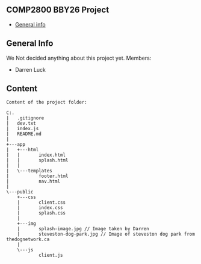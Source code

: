 ## COMP2800 BBY26 Project ##

* [General info](#general-info)

## General Info
We Not decided anything about this project yet.
Members:
* Darren Luck

## Content
```
Content of the project folder:

C:.
|   .gitignore
|   dev.txt
|   index.js
|   README.md
|   
+---app
|   +---html
|   |       index.html
|   |       splash.html
|   |       
|   \---templates
|           footer.html
|           nav.html
|                    
\---public
    +---css
    |       client.css
    |       index.css
    |       splash.css
    |       
    +---img
    |       splash-image.jpg // Image taken by Darren
    |       steveston-dog-park.jpg // Image of steveston dog park from thedognetwork.ca
    |     
    \---js
            client.js

```
